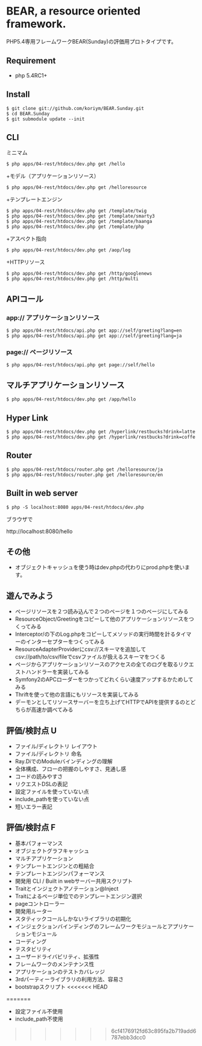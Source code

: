 
BEAR, a resource oriented framework.
=============================

PHP5.4専用フレームワークBEAR(Sunday)の評価用プロトタイプです。

## Requirement

 * php 5.4RC1+
 
## Install
    $ git clone git://github.com/koriym/BEAR.Sunday.git
    $ cd BEAR.Sunday
    $ git submodule update --init

## CLI

ミニマム

    $ php apps/04-rest/htdocs/dev.php get /hello

+モデル（アプリケーションリソース）

    $ php apps/04-rest/htdocs/dev.php get /helloresource

+テンプレートエンジン

    $ php apps/04-rest/htdocs/dev.php get /template/twig
    $ php apps/04-rest/htdocs/dev.php get /template/smarty3
    $ php apps/04-rest/htdocs/dev.php get /template/haanga
    $ php apps/04-rest/htdocs/dev.php get /template/php

+アスペクト指向

    $ php apps/04-rest/htdocs/dev.php get /aop/log

+HTTPリソース

    $ php apps/04-rest/htdocs/dev.php get /http/googlenews
    $ php apps/04-rest/htdocs/dev.php get /http/multi

## APIコール

### app:// アプリケーションリソース
    $ php apps/04-rest/htdocs/api.php get app://self/greeting?lang=en
    $ php apps/04-rest/htdocs/api.php get app://self/greeting?lang=ja
    
### page:// ページリソース
    $ php apps/04-rest/htdocs/api.php get page://self/hello

## マルチアプリケーションリソース

    $ php apps/04-rest/htdocs/dev.php get /app/hello

## Hyper Link

    $ php apps/04-rest/htdocs/dev.php get /hyperlink/restbucks?drink=latte
    $ php apps/04-rest/htdocs/dev.php get /hyperlink/restbucks?drink=coffe
    
## Router
	$ php apps/04-rest/htdocs/router.php get /helloresource/ja
	$ php apps/04-rest/htdocs/router.php get /helloresource/en


## Built in web server
    $ php -S localhost:8080 apps/04-rest/htdocs/dev.php 

ブラウザで

http://localhost:8080/hello

## その他

 * オブジェクトキャッシュを使う時はdev.phpの代わりにprod.phpを使います。

## 遊んでみよう

 * ページリソースを２つ読み込んで２つのページを１つのページにしてみる
 * ResourceObject/Greetingをコピーして他のアプリケーションリソースをつくってみる
 * Interceptor/の下のLog.phpをコピーしてメソッドの実行時間を計るタイマーのインターセプターをつくってみる
 * ResourceAdapterProviderにcsv://スキーマを追加してcsv://path/to/csv/fileでcsvファイルが扱えるスキーマをつくる
 * ページからアプリケーションリソースのアクセスの全てのログを取るリクエストハンドラーを実装してみる
 * Symfony2のAPCローダーをつかってどれくらい速度アップするかためしてみる
 * Thriftを使って他の言語にもリソースを実装してみる
 * デーモンとしてリソースサーバーを立ち上げてHTTPでAPIを提供するのとどちらが高速か調べてみる
 
## 評価/検討点 U

 * ファイル/ディレクトリ レイアウト
 * ファイル/ディレクトリ 命名
 * Ray.DiでのModuleバインディングの理解
 * 全体構成、フローの把握のしやすさ、見通し感
 * コードの読みやすさ
 * リクエストDSLの表記
 * 設定ファイルを使っていない点
 * include_pathを使っていない点
 * 短いエラー表記
 
## 評価/検討点 F
 
 * 基本パフォーマンス
 * オブジェクトグラフキャッシュ
 * マルチアプリケーション
 * テンプレートエンジンとの粗結合
 * テンプレートエンジンパフォーマンス
 * 開発用 CLI / Built in webサーバー共用スクリプト
 * Traitとインジェクトアノテーション@Inject
 * Traitによるページ単位でのテンプレートエンジン選択
 * pageコントローラー
 * 開発用ルーター
 * スタティックコールしかないライブラリの初期化
 * インジェクションバインディングのフレームワークモジュールとアプリケーションモジュール
 * コーディング 
 * テスタビリティ
 * ユーザードライバビリティ、拡張性
 * フレームワークのメンテナンス性
 * アプリケーションのテストカバレッジ
 * 3rdパーティーライブラリの利用方法、容易さ
 * bootstrapスクリプト
<<<<<<< HEAD
 
=======
 * 設定ファイル不使用
 * include_path不使用
>>>>>>> 6cf4176912fd63c895fa2b719add6787ebb3dcc0
